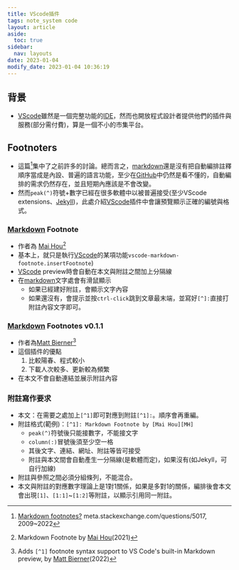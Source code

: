 ```yaml
---
title: VScode插件
tags: note_system code
layout: article
aside:
  toc: true
sidebar:
  nav: layouts
date: 2023-01-04
modify_date: 2023-01-04 10:36:19
---
```


## 背景

- [VScode][VScode]雖然是一個完整功能的[IDE][IDE]，然而也開放程式設計者提供他們的插件與服務(部分需付費)，算是一個不小的市集平台。

## Footnoters

- 這篇[^2]集中了之前許多的討論。總而言之，[markdown][md_wiki]還是沒有把自動編排註釋順序當成是內設、普遍的語言功能，至少在[GitHub][GitHub]中仍然是看不懂的，自動編排的需求仍然存在，並且短期內應該是不會改變。
- 然而`peak(^)`符號+數字已經在很多軟體中以被普遍接受(至少VScode extensions、[Jekyll][Jekyll])，此處介紹[VScode][VScode]插件中會讓預覽顯示正確的編號與格式。

### [Markdown][md_wiki] Footnote

- 作者為 [Mai Hou][MH][^1]
- 基本上，就只是執行[VScode][VScode]的某項功能`vscode-markdown-footnote.insertFootnote`)
- [VScode][VScode] preview時會自動在本文與附註之間加上分隔線
- 在[markdown][md_wiki]文字處會有滑鼠顯示
  - 如果已經建好附註，會顯示文字內容
  - 如果還沒有，會提示並按`ctrl-click`跳到文章最末端，並寫好`[^]:`直接打附註內容文字即可。

### [Markdown][md_wiki] Footnotes v0.1.1

- 作者為[Matt Bierner][MB][^3]
- 這個插件的優點
  1. 比較陽春、程式較小
  2. 下載人次較多、更新較為頻繁 
- 在本文不會自動連結並展示附註內容

### 附註寫作要求

- 本文：在需要之處加上`[^1]`即可對應到附註`[^1]:`。順序會再重編。
- 附註格式(範例)：`[^1]: Markdown Footnote by [Mai Hou][MH]`
  - `peak(^)`符號後只能接數字，不能接文字
  - `column(:)`冒號後須至少空一格
  - 其後文字、連結、網址、附註等皆可接受
  - 附註與本文間會自動產生一分隔線(是軟體而定)，如果沒有(如Jekyll，可自行加線)
- 附註與參照之間必須分組條列，不能混合。
- 本文與附註的對應數字理論上是1對1關係，如果是多對1的關係，編排後會本文會出現`[1]`、`[1:1]`~`[1:2]`等附註，以顯示引用同一附註。

[^1]: Markdown Footnote by [Mai Hou][MH](2021)
[^2]: [Markdown footnotes?][mse] meta.stackexchange.com/questions/5017, 2009~2022
[^3]: Adds `[^1]` footnote syntax support to VS Code's built-in Markdown preview, by [Matt Bierner][MB](2022)

[MH]: <https://marketplace.visualstudio.com/publishers/houkanshan> "Markdown Footnote"
[mse]: <https://meta.stackexchange.com/questions/5017/markdown-footnotes> "Markdown footnotes? Asked 13 years, 5 months ago, Modified 1 month ago, Viewed 38k times"
[MB]: <https://marketplace.visualstudio.com/publishers/bierner> "Matt Bierner,是個多產的插件作家，本身是VR軟體工程師 https://blog.mattbierner.com/"
[vscode]: <https://zh.wikipedia.org/zh-tw/Visual_Studio_Code> "Visual Studio Code（簡稱 VS Code）是一款由微軟開發且跨平台的免費原始碼編輯器[8]。該軟體支援語法突顯、程式碼自動補全（又稱 IntelliSense）、程式碼重構功能，並且內建了命令列工具和 Git 版本控制系統[9]。使用者可以更改佈景主題和鍵盤捷徑實現個人化設定，也可以透過內建的擴充元件程式商店安裝擴充元件以加強軟體功能。"
[ide]: <https://zh.wikipedia.org/zh-tw/集成开发环境> "集成开发环境、整合開發環境"
[md_wiki]: <https://zh.wikipedia.org/zh-tw/Markdown> "Markdown是一種輕量級標記式語言，創始人為約翰·格魯伯。它允許人們使用易讀易寫的純文字格式編寫文件，然後轉換成有效的XHTML（或者HTML）文件。[4]這種語言吸收了很多在電子郵件中已有的純文字標記的特性。"
[Jekyll]: <https://zh.wikipedia.org/zh-tw/Jekyll_(博客生成工具)> "Jekyll是一個簡單的靜態網站生成器，用於生成個人，專案或組織的網站。 它由GitHub聯合創始人湯姆·普雷斯頓·沃納用Ruby編寫，並根據MIT授權條款釋出。"
[github]: <https://zh.wikipedia.org/zh-tw/GitHub> "GitHub是一個線上軟體原始碼代管服務平台，使用Git作為版本控制軟體，由開發者Chris Wanstrath、P. J. Hyett和湯姆·普雷斯頓·沃納使用Ruby on Rails編寫而成。在2018年，GitHub被微軟公司收購。"
